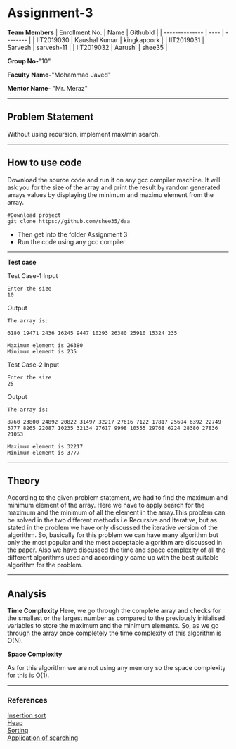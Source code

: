 # Assignment-3

**Team Members**
|   Enrollment No.  |   Name   | GithubId |
|   --------------  |   ----   | -------- |
|    IIT2019030  |   Kaushal Kumar | kingkapoork |
|    IIT2019031  |   Sarvesh | sarvesh-11 | 
|    IIT2019032  |   Aarushi | shee35  |

**Group No-**"10"

**Faculty Name-**"Mohammad Javed"

**Mentor Name-** "Mr. Meraz"

---
## Problem Statement
Without using recursion, implement max/min search.

---
## How to use code
Download the source code and run it on any gcc compiler machine. It will ask you for the size of the array and print the result by random generated arrays values by displaying the minimum and maximu element from the array. 
```
#Download project
git clone https://github.com/shee35/daa 
```
* Then get into the folder Assignment 3
* Run the code using any gcc compiler
---

**Test case**

Test Case-1
Input  
```
Enter the size
10
```

Output
```
The array is: 

6180 19471 2436 16245 9447 10293 26380 25910 15324 235

Maximum element is 26380
Minimum element is 235
```

Test Case-2
Input  
```
Enter the size
25
```

Output
```
The array is: 

8760 23800 24892 20822 31497 32217 27616 7122 17817 25694 6392 22749 3777 8265 22087 10235 32134 27617 9998 10555 29768 6224 28380 27836 21053

Maximum element is 32217
Minimum element is 3777
```
---

## **Theory**
According to the given problem statement, we had to find the maximum and minimum element of the array. Here we have to apply search for the maximum and the minimum of all the element in the array.This problem can be solved in the two different methods i.e Recursive and Iterative, but as stated in the problem we have only discussed the iterative version of the algorithm. So, basically for this problem we can have many algorithm but only the most popular and the most acceptable algorithm are discussed in the paper. Also we have discussed the time and space complexity of all the different algorithms used and accordingly came up with the best suitable algorithm for the problem.  

---

## **Analysis**

**Time Complexity**
Here, we go through the complete array and checks for the smallest or the largest number as compared to the previously initialised variables to store the maximum and the minimum elements. So, as we go through the array once completely the time complexity of this algorithm is O(N).


**Space Complexity**

As for this algorithm we are not using any memory
so the space complexity for this is O(1).


---

### References

[Insertion sort](https://www.geeksforgeeks.org/insertion-sort/)<br>
[Heap](https://www.geeksforgeeks.org/binary-heap/)<br>
[Sorting](https://www.intechopen.com/books/search-algorithms-and-applications)<br>
[Application of searching](https://www.researchgate.net/figure/APPLICATION-OF-SEARCHING-ALGORITHM_tbl3_308119139)

